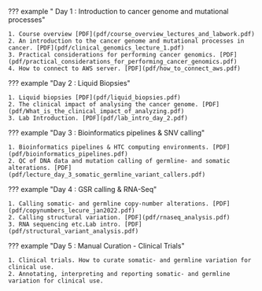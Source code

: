 ??? example " Day 1 : Introduction to cancer genome and mutational processes"

    1. Course overview [PDF](pdf/course_overview_lectures_and_labwork.pdf)
    2. An introduction to the cancer genome and mutational processes in cancer. [PDF](pdf/clinical_genomics_lecture_1.pdf)
    3. Practical considerations for performing cancer genomics. [PDF](pdf/practical_considerations_for_performing_cancer_genomics.pdf)
    4. How to connect to AWS server. [PDF](pdf/how_to_connect_aws.pdf)

??? example "Day 2 : Liquid Biopsies"

    1. Liquid biopsies [PDF](pdf/liquid_biopsies.pdf)
    2. The clinical impact of analysing the cancer genome. [PDF](pdf/What_is_the_clinical_impact_of_analyzing.pdf) 
    3. Lab Introduction. [PDF](pdf/lab_intro_day_2.pdf) 
     
??? example "Day 3 : Bioinformatics pipelines & SNV calling"

    1. Bioinformatics pipelines & HTC computing environments. [PDF](pdf/bioinformatics_pipelines.pdf)
    2. QC of DNA data and mutation calling of germline- and somatic alterations. [PDF](pdf/lecture_day_3_somatic_germline_variant_callers.pdf)

??? example "Day 4 : GSR calling & RNA-Seq"

    1. Calling somatic- and germline copy-number alterations. [PDF](pdf/copynumbers_lecure_jan2022.pdf)
    2. Calling structural variation. [PDF](pdf/rnaseq_analysis.pdf)
    3. RNA sequencing etc.Lab intro. [PDF](pdf/structural_variant_analysis.pdf)

??? example "Day 5 : Manual Curation - Clinical Trials"

    1. Clinical trials. How to curate somatic- and germline variation for clinical use.
    2. Annotating, interpreting and reporting somatic- and germline variation for clinical use.
    

